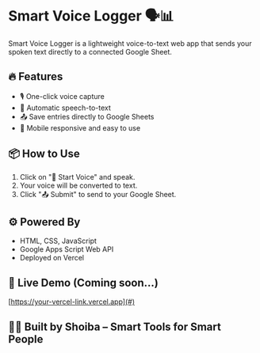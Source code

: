 # Smart Voice Logger 🗣️📊

Smart Voice Logger is a lightweight voice-to-text web app that sends your spoken text directly to a connected Google Sheet.

## 🔥 Features
- 🎙️ One-click voice capture
- 📝 Automatic speech-to-text
- 📤 Save entries directly to Google Sheets
- 📱 Mobile responsive and easy to use

## 📦 How to Use
1. Click on "🎤 Start Voice" and speak.
2. Your voice will be converted to text.
3. Click "📤 Submit" to send to your Google Sheet.

## ⚙️ Powered By
- HTML, CSS, JavaScript
- Google Apps Script Web API
- Deployed on Vercel

## 🚀 Live Demo (Coming soon...)
[https://your-vercel-link.vercel.app](#)

## 👩‍💻 Built by Shoiba – Smart Tools for Smart People

